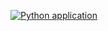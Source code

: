 [![Python application](https://github.com/oyurch/try_drf/actions/workflows/python-app.yml/badge.svg?branch=master)](https://github.com/oyurch/try_drf/actions/workflows/python-app.yml)
